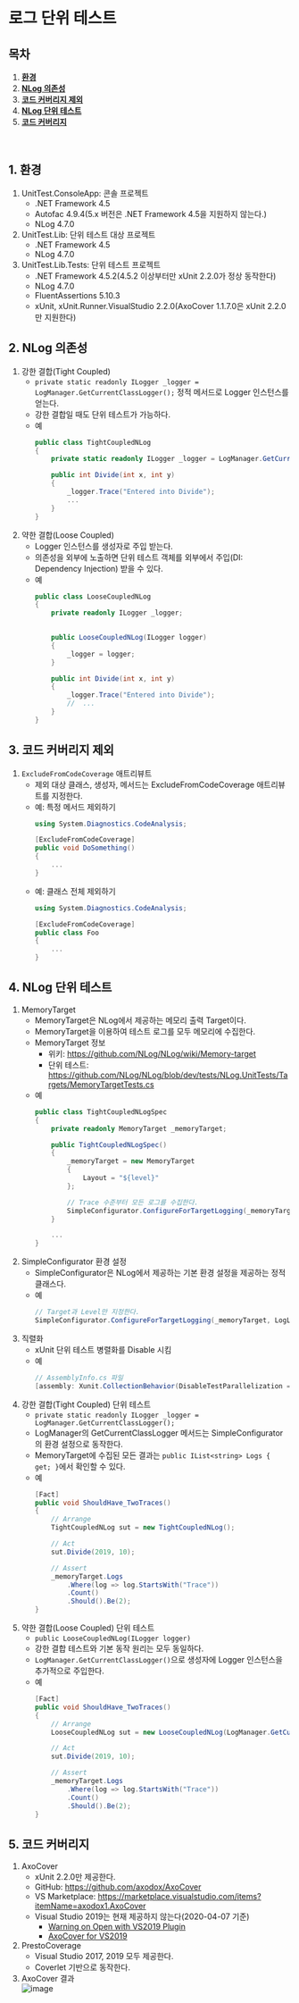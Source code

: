 # 로그 단위 테스트

## 목차
1. **[환경](#1-환경)**
1. **[NLog 의존성](#2-nlog-의존성)**
1. **[코드 커버리지 제외](#3-코드-커버리지-제외)**
1. **[NLog 단위 테스트](#4-nlog-단위-테스트)**
1. **[코드 커버리지](#5-코드-커버리지)**

<br/>

## 1. 환경
1. UnitTest.ConsoleApp: 콘솔 프로젝트
   - .NET Framework 4.5
   - Autofac 4.9.4(5.x 버전은 .NET Framework 4.5을 지원하지 않는다.)
   - NLog 4.7.0
1. UnitTest.Lib: 단위 테스트 대상 프로젝트
   - .NET Framework 4.5
   - NLog 4.7.0
1. UnitTest.Lib.Tests: 단위 테스트 프로젝트
   - .NET Framework 4.5.2(4.5.2 이상부터만 xUnit 2.2.0가 정상 동작한다)
   - NLog 4.7.0
   - FluentAssertions 5.10.3
   - xUnit, xUnit.Runner.VisualStudio 2.2.0(AxoCover 1.1.7.0은 xUnit 2.2.0만 지원한다)

## 2. NLog 의존성
1. 강한 결합(Tight Coupled)
   - ```private static readonly ILogger _logger = LogManager.GetCurrentClassLogger();``` 정적 메서드로 Logger 인스턴스를 얻는다.
   - 강한 결합일 때도 단위 테스트가 가능하다.
   - 예
     ```cs
     public class TightCoupledNLog
     {
         private static readonly ILogger _logger = LogManager.GetCurrentClassLogger();
     
         public int Divide(int x, int y)
         {
             _logger.Trace("Entered into Divide");
             ...
         }
     }
     ```
1. 약한 결합(Loose Coupled)
   - Logger 인스턴스를 생성자로 주입 받는다.
   - 의존성을 외부에 노출하면 단위 테스트 객체를 외부에서 주입(DI: Dependency Injection) 받을 수 있다.
   - 예
     ```cs
     public class LooseCoupledNLog
     {
         private readonly ILogger _logger;
   
       
         public LooseCoupledNLog(ILogger logger)
         {
             _logger = logger;
         }
   
         public int Divide(int x, int y)
         {
             _logger.Trace("Entered into Divide");
             //  ...
         }
     }
     ```

## 3. 코드 커버리지 제외
1. ```ExcludeFromCodeCoverage``` 애트리뷰트
   - 제외 대상 클래스, 생성자, 메서드는 ExcludeFromCodeCoverage 애트리뷰트를 지정한다.
   - 예: 특정 메서드 제외하기
     ```cs
     using System.Diagnostics.CodeAnalysis;

     [ExcludeFromCodeCoverage]
     public void DoSomething()
     { 
         ...
     }
     ```
   - 예: 클래스 전체 제외하기
     ```cs
     using System.Diagnostics.CodeAnalysis;

     [ExcludeFromCodeCoverage]
     public class Foo
     {
         ...
     }
      ```

## 4. NLog 단위 테스트
1. MemoryTarget
   - MemoryTarget은 NLog에서 제공하는 메모리 출력 Target이다.
   - MemoryTarget을 이용하여 테스트 로그를 모두 메모리에 수집한다.
   - MemoryTarget 정보
     - 위키: https://github.com/NLog/NLog/wiki/Memory-target
     - 단위 테스트: https://github.com/NLog/NLog/blob/dev/tests/NLog.UnitTests/Targets/MemoryTargetTests.cs
   - 예
     ```cs
     public class TightCoupledNLogSpec
     {
         private readonly MemoryTarget _memoryTarget;
     
         public TightCoupledNLogSpec()
         {
             _memoryTarget = new MemoryTarget
             {
                 Layout = "${level}"
             };
     
             // Trace 수준부터 모든 로그를 수집한다.
             SimpleConfigurator.ConfigureForTargetLogging(_memoryTarget, LogLevel.Trace);
         }

         ...
     }
     ```
1. SimpleConfigurator 환경 설정
   - SimpleConfigurator은 NLog에서 제공하는 기본 환경 설정을 제공하는 정적 클래스다.
   - 예
     ```cs
     // Target과 Level만 지정한다.
     SimpleConfigurator.ConfigureForTargetLogging(_memoryTarget, LogLevel.Trace);
     ```
1. 직렬화
    - xUnit 단위 테스트 병렬화를 Disable 시킴
    - 예
      ```cs
      // AssemblyInfo.cs 파일
      [assembly: Xunit.CollectionBehavior(DisableTestParallelization = true)]
      ```
1. 강한 결합(Tight Coupled) 단위 테스트
   - ```private static readonly ILogger _logger = LogManager.GetCurrentClassLogger();```
   - LogManager의 GetCurrentClassLogger 메서드는 SimpleConfigurator의 환경 설정으로 동작한다.
   - MemoryTarget에 수집된 모든 결과는 ```public IList<string> Logs { get; }```에서 확인할 수 있다.
   - 예
     ```cs
     [Fact]
     public void ShouldHave_TwoTraces()
     {
         // Arrange
         TightCoupledNLog sut = new TightCoupledNLog();
     
         // Act
         sut.Divide(2019, 10);
     
         // Assert
         _memoryTarget.Logs
             .Where(log => log.StartsWith("Trace"))
             .Count()
             .Should().Be(2);
     }
     ```
1. 약한 결합(Loose Coupled) 단위 테스트
   - ```public LooseCoupledNLog(ILogger logger)```
   - 강한 결합 테스트와 기본 동작 원리는 모두 동일하다.
   - ```LogManager.GetCurrentClassLogger()```으로 생성자에 Logger 인스턴스을 추가적으로 주입한다.
   - 예
     ```cs
     [Fact]
     public void ShouldHave_TwoTraces()
     {
         // Arrange
         LooseCoupledNLog sut = new LooseCoupledNLog(LogManager.GetCurrentClassLogger());
     
         // Act
         sut.Divide(2019, 10);
     
         // Assert
         _memoryTarget.Logs
             .Where(log => log.StartsWith("Trace"))
             .Count()
             .Should().Be(2);
     }
     ```

## 5. 코드 커버리지
1. AxoCover
   - xUnit 2.2.0만 제공한다.
   - GitHub: https://github.com/axodox/AxoCover
   - VS Marketplace: https://marketplace.visualstudio.com/items?itemName=axodox1.AxoCover
   - Visual Studio 2019는 현재 제공하지 않는다(2020-04-07 기준)
     - [Warning on Open with VS2019 Plugin](https://github.com/axodox/AxoCover/issues/204)
     - [AxoCover for VS2019](https://github.com/axodox/AxoCover/issues/197)
1. PrestoCoverage
   - Visual Studio 2017, 2019 모두 제공한다.
   - Coverlet 기반으로 동작한다.
1. AxoCover 결과  
   ![image](./Images/AxoCoverResult.png)